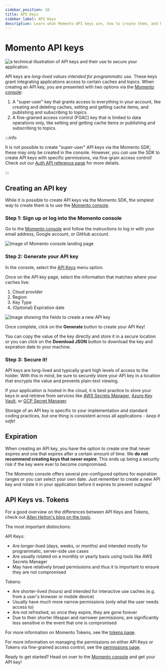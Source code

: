 ```yaml
---
sidebar_position: 10
title: API Keys
sidebar_label: API Keys
description: Learn what Momento API keys are, how to create them, and how they are used.
---
```


# Momento API keys

![a technical illustration of API keys and their use to secure your application.](@site/static/img/api-keys-page.jpg)

API keys are *long-lived values intended for programmatic use*. These keys grant integrating applications access to certain caches and topics. When creating an API key, you are presented with two options via the [Momento console](https://console.gomomento.com/tokens):

1. A "super-user" key that grants access to everything in your account, like creating and deleting caches, setting and getting cache items, and publishing and subscribing to topics.
2. A fine-grained access control (FGAC) key that is limited to data operations only, like setting and getting cache items or publishing and subscribing to topics.

:::info

It is not possible to create "super-user" API keys via the Momento SDK; these may only be created in the console. However, you *can* use the SDK to create API keys with specific permissions, via fine-grain access control! Check out our [Auth API reference page](./../api-reference/auth.md) for more details.

:::

## Creating an API key

While it is possible to create API keys via the Momento SDK, the simplest way to create them is to use the [Momento console](https://console.gomomento.com/tokens).

### Step 1: Sign up or log into the Momento console

Go to the [Momento console](https://console.gomomento.com/tokens) and follow the instructions to log in with your email address, Google account, or GitHub account.

![Image of Momento console landing page](@site/static/img/getting-started/console.png)

### Step 2: Generate your API key

In the console, select the [API Keys](https://console.gomomento.com/tokens) menu option.

Once on the API key page, select the information that matches where your caches live:

1. Cloud provider
2. Region
3. Key Type
3. (Optional) Expiration date

![Image showing the fields to create a new API key](@site/static/img/getting-started/select-provider-region.png)

Once complete, click on the **Generate** button to create your API Key!

You can copy the value of the key directly and store it in a secure location or you can click on the **Download JSON** button to download the key and expiration date to your machine.

### Step 3: Secure it!

API keys are long-lived and typically grant high levels of access to the holder. With this in mind, be sure to securely store your API key in a location that encrypts the value and prevents plain-text viewing. 

If your application is hosted in the cloud, it is best practice to store your keys in and retrieve from services like [AWS Secrets Manager](https://aws.amazon.com/secrets-manager/), [Azure Key Vault](https://learn.microsoft.com/en-us/azure/key-vault/general/overview), or [GCP Secret Manager](https://cloud.google.com/secret-manager). 

Storage of an API key is specific to your implementation and standard coding practices, but one thing is consistent across all applications - *keep it safe*!

## Expiration

When creating an API key, you have the option to create one that never expires and one that expires after a certain amount of time. We **do not recommend creating keys that never expire**. This ends up being a security risk if the key were ever to become compromised. 

The Momento console offers several pre-configured options for expiration ranges or you can select your own date. Just remember to create a new API key and rotate it in your application before it expires to prevent outages!

## API Keys vs. Tokens

For a good overview on the differences between API Keys and Tokens, check out [Allen Helton's blog on the topic](https://www.gomomento.com/blog/api-keys-vs-tokens-whats-the-difference).

The most important distinctions:

API Keys:

* Are longer-lived (days, weeks, or months) and intended mostly for programmatic, server-side use cases
* Are usually rotated on a monthly or yearly basis using tools like AWS Secrets Manager
* May have relatively broad permissions and thus it is important to ensure they are not compromised

Tokens:

* Are shorter-lived (hours) and intended for interactive use caches (e.g. from a user's browser or mobile device)
* Usually have much more narrow permissions (only what the user needs access to)
* Are not refreshed, so once they expire, they are gone forever
* Due to their shorter lifespan and narrower permissions, are significantly less sensitive in the event that one is compromised

For more information on Momento Tokens, see the [tokens page](./tokens.md).

For more information on managing the permissions on either API Keys or Tokens via fine-grained access control, see the [permissions page](./permissions.md).

Ready to get started? Head on over to the [Momento console](https://console.gomomento.com/tokens) and get your API key!

